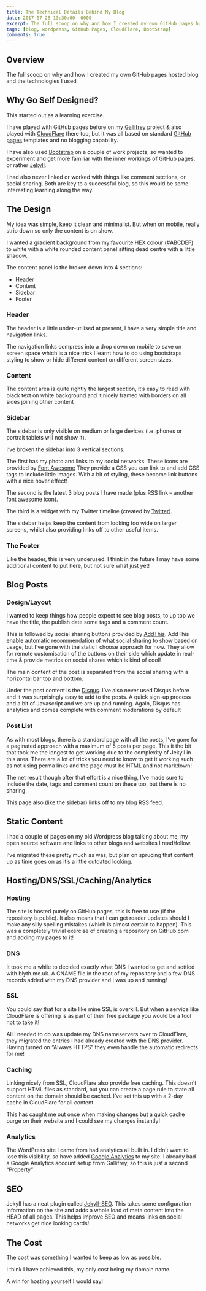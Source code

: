 ```yaml
---
title: The Technical Details Behind My Blog
date: 2017-07-28 13:30:00 -0000
excerpt: The full scoop on why and how I created my own GitHub pages hosted blog and the technologies I used
tags: [blog, wordpress, GitHub Pages, CloudFlare, BootStrap]
comments: true
---
```

## Overview

The full scoop on why and how I created my own GitHub pages hosted blog and the technologies I used

## Why Go Self Designed?

This started out as a learning exercise. 

I have played with GitHub pages before on my [Gallifrey](https://gallifreyapp.co.uk) project & also played with [CloudFlare](https://www.cloudflare.com/) there too, but it was all based on standard [GitHub pages](https://pages.github.com) templates and no blogging capability.

I have also used [Bootstrap](http://getbootstrap.com/) on a couple of work projects, so wanted to experiment and get more familiar with the inner workings of GitHub pages, or rather [Jekyll](https://jekyllrb.com/).

I had also never linked or worked with things like comment sections, or social sharing.  Both are key to a successful blog, so this would be some interesting learning along the way.

## The Design

My idea was simple, keep it clean and minimalist.  But when on mobile, really strip down so only the content is on show.

I wanted a gradient background from my favourite HEX colour (#ABCDEF) to white with a white rounded content panel sitting dead centre with a little shadow.

The content panel is the broken down into 4 sections:
* Header
* Content
* Sidebar
* Footer

### Header

The header is a little under-utilised at present, I have a very simple title and navigation links.

The navigation links compress into a drop down on mobile to save on screen space which is a nice trick I learnt how to do using bootstraps styling to show or hide different content on different screen sizes.

### Content

The content area is quite rightly the largest section, it’s easy to read with black text on white background and it nicely framed with borders on all sides joining other content

### Sidebar

The sidebar is only visible on medium or large devices (i.e. phones or portrait tablets will not show it).

I’ve broken the sidebar into 3 vertical sections.  

The first has my photo and links to my social networks.  These icons are provided by [Font Awesome](http://fontawesome.io/icons/) They provide a CSS you can link to and add CSS tags to include little images.  With a bit of styling, these become link buttons with a nice hover effect!

The second is the latest 3 blog posts I have made (plus RSS link – another font awesome icon). 

The third is a widget with my Twitter timeline (created by [Twitter]( https://dev.twitter.com/web/embedded-timelines)).

The sidebar helps keep the content from looking too wide on larger screens, whilst also providing links off to other useful items.

### The Footer

Like the header, this is very underused.  I think in the future I may have some additional content to put here, but not sure what just yet!

## Blog Posts

### Design/Layout

I wanted to keep things how people expect to see blog posts, to up top we have the title, the publish date some tags and a comment count.

This is followed by social sharing buttons provided by [AddThis](https://www.addthis.com/).  AddThis enable automatic recommendation of what social sharing to show based on usage, but I’ve gone with the static I choose approach for now.  They allow for remote customisation of the buttons on their side which update in real-time & provide metrics on social shares which is kind of cool!

The main content of the post is separated from the social sharing with a horizontal bar top and bottom.

Under the post content is the [Disqus](https://disqus.com/). I’ve also never used Disqus before and it was surprisingly easy to add to the posts.  A quick sign-up process and a bit of Javascript and we are up and running.  Again, Disqus has analytics and comes complete with comment moderations by default

### Post List

As with most blogs, there is a standard page with all the posts, I’ve gone for a paginated approach with a maximum of 5 posts per page.  This it the bit that took me the longest to get working due to the complexity of Jekyll in this area.  There are a lot of tricks you need to know to get it working such as not using perma links and the page must be HTML and not markdown!

The net result though after that effort is a nice thing, I’ve made sure to include the date, tags and comment count on these too, but there is no sharing.

This page also (like the sidebar) links off to my blog RSS feed.

## Static Content

I had a couple of pages on my old Wordpress blog talking about me, my open source software and links to other blogs and websites I read/follow.

I’ve migrated these pretty much as was, but plan on sprucing that content up as time goes on as it’s a little outdated looking.

## Hosting/DNS/SSL/Caching/Analytics

### Hosting

The site is hosted purely on GitHub pages, this is free to use (if the repository is public).  It also means that I can get reader updates should I make any silly spelling mistakes (which is almost certain to happen).  This was a completely trivial exercise of creating a repository on GitHub.com and adding my pages to it!

### DNS

It took me a while to decided exactly what DNS I wanted to get and settled with blyth.me.uk.  A CNAME file in the root of my repository and a few DNS records added with my DNS provider and I was up and running!

### SSL

You could say that for a site like mine SSL is overkill.  But when a service like CloudFlare is offering is as part of their free package you would be a fool not to take it!

All I needed to do was update my DNS nameservers over to CloudFlare, they migrated the entries I had already created with the DNS provider.  Having turned on “Always HTTPS” they even handle the automatic redirects for me!

### Caching

Linking nicely from SSL, CloudFlare also provide free caching.  This doesn’t support HTML files as standard, but you can create a page rule to state all content on the domain should be cached.  I’ve set this up with a 2-day cache in CloudFlare for all content.

This has caught me out once when making changes but a quick cache purge on their website and I could see my changes instantly!

### Analytics

The WordPress site I came from had analytics all built in.  I didn’t want to lose this visibility, so have added [Google Analytics](https://analytics.google.com/analytics/web) to my site.  I already had a Google Analytics account setup from Gallifrey, so this is just a second “Property”

## SEO

Jekyll has a neat plugin called [Jekyll-SEO](https://github.com/jekyll/jekyll-seo-tag).  This takes some configuration information on the site and adds a whole load of meta content into the HEAD of all pages.  This helps improve SEO and means links on social networks get nice looking cards!

## The Cost

The cost was something I wanted to keep as low as possible.

I think I have achieved this, my only cost being my domain name.

A win for hosting yourself I would say!
